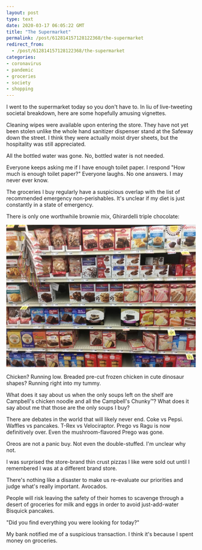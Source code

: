 ```yaml
---
layout: post
type: text
date: 2020-03-17 06:05:22 GMT
title: "The Supermarket"
permalink: /post/612814157128122368/the-supermarket
redirect_from: 
  - /post/612814157128122368/the-supermarket
categories:
- coronavirus
- pandemic
- groceries
- society
- shopping
---
```

I went to the supermarket today so you don't have to. In liu of live-tweeting societal breakdown, here are some hopefully amusing vignettes.

Cleaning wipes were available upon entering the store. They have not yet been stolen unlike the whole hand sanitizer dispenser stand at the Safeway down the street. I think they were actually moist dryer sheets, but the hospitality was still appreciated.

All the bottled water was gone. No, bottled water is not needed.

Everyone keeps asking me if I have enough toilet paper. I respond "How much is enough toilet paper?" Everyone laughs. No one answers. I may never ever know.

The groceries I buy regularly have a suspicious overlap with the list of recommended emergency non-perishables. It's unclear if my diet is just constantly in a state of emergency. 

There is only one worthwhile brownie mix, Ghirardelli triple chocolate:

![](/assets/images/3f77a9f4e9fe4a6bb59771f0ab07f64f950ded9b.jpg)

Chicken? Running low. Breaded pre-cut frozen chicken in cute dinosaur shapes? Running right into my tummy.

What does it say about us when the only soups left on the shelf are Campbell's chicken noodle and all the Campbell's Chunky&trade;? What does it say about me that those are the only soups I buy?

There are debates in the world that will likely never end. Coke vs Pepsi. Waffles vs pancakes. T-Rex vs Velociraptor. Prego vs Ragu is now definitively over. Even the mushroom-flavored Prego was gone.

Oreos are not a panic buy. Not even the double-stuffed. I'm unclear why not.

I was surprised the store-brand thin crust pizzas I like were sold out until I remembered I was at a different brand store.

There's nothing like a disaster to make us re-evaluate our priorities and judge what's really important. Avocados.

People will risk leaving the safety of their homes to scavenge through a desert of groceries for milk and eggs in order to avoid just-add-water Bisquick pancakes.

"Did you find everything you were looking for today?"

My bank notified me of a suspicious transaction. I think it's because I spent money on groceries.
